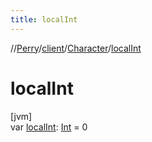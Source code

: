 ```yaml
---
title: localInt
---
```

//[Perry](../../../index.html)/[client](../index.html)/[Character](index.html)/[localInt](local-int.html)



# localInt



[jvm]\
var [localInt](local-int.html): [Int](https://kotlinlang.org/api/latest/jvm/stdlib/kotlin/-int/index.html) = 0




